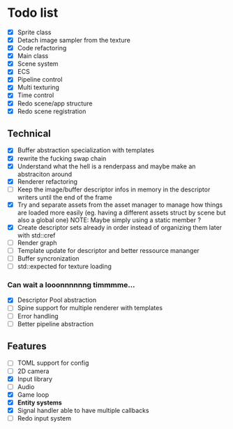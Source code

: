 # Todo list

- [x] Sprite class
- [x] Detach image sampler from the texture
- [x] Code refactoring
- [x] Main class
- [x] Scene system
- [x] ECS
- [x] Pipeline control
- [x] Multi texturing
- [x] Time control
- [x] Redo scene/app structure
- [x] Redo scene registration

## Technical
- [x] Buffer abstraction specialization with templates
- [x] rewrite the fucking swap chain
- [x] Understand what the hell is a renderpass and maybe make an abstraciton around
- [x] Renderer refactoring
- [ ] Keep the image/buffer descriptor infos in memory in the descriptor writers until the end of the frame
- [x] Try and separate assets from the asset manager to manage how things are loaded more easily (eg. having a different assets struct by scene but also a global one) NOTE: Maybe simply using a static member ?
- [x] Create descriptor sets already in order instead of organizing them later with std::cref
- [ ] Render graph
- [ ] Template update for descriptor and better ressource mananger
- [ ] Buffer syncronization
- [ ] std::expected for texture loading

### Can wait a looonnnnnng timmmme...
- [x] Descriptor Pool abstraction
- [ ] Spine support for multiple renderer with templates
- [ ] Error handling
- [ ] Better pipeline abstraction

## Features
- [ ] TOML support for config
- [ ] 2D camera
- [x] Input library
- [ ] Audio
- [x] Game loop
- [x] **Entity systems**
- [x] Signal handler able to have multiple callbacks
- [ ] Redo input system
